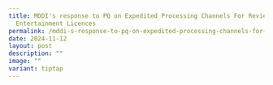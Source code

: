 ```yaml
---
title: MDDI's response to PQ on Expedited Processing Channels For Review of Arts
  Entertainment Licences
permalink: /mddi-s-response-to-pq-on-expedited-processing-channels-for-review-of-arts-entertainment-licences/
date: 2024-11-12
layout: post
description: ""
image: ""
variant: tiptap
---
```

